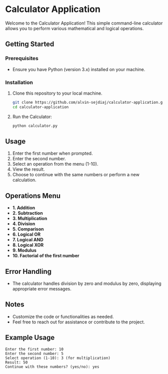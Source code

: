 # Calculator Application

Welcome to the Calculator Application! This simple command-line calculator allows you to perform various mathematical and logical operations.

## Getting Started

### Prerequisites
- Ensure you have Python (version 3.x) installed on your machine.

### Installation
1. Clone this repository to your local machine.
    ```bash
    git clone https://github.com/alvin-sejdiaj/calculator-application.git
    cd calculator-application
    ```

2. Run the Calculator:
    ```bash
    python calculator.py
    ```

## Usage

1. Enter the first number when prompted.
2. Enter the second number.
3. Select an operation from the menu (1-10).
4. View the result.
5. Choose to continue with the same numbers or perform a new calculation.

## Operations Menu

- **1. Addition**
- **2. Subtraction**
- **3. Multiplication**
- **4. Division**
- **5. Comparison**
- **6. Logical OR**
- **7. Logical AND**
- **8. Logical XOR**
- **9. Modulus**
- **10. Factorial of the first number**

## Error Handling

- The calculator handles division by zero and modulus by zero, displaying appropriate error messages.

## Notes

- Customize the code or functionalities as needed.
- Feel free to reach out for assistance or contribute to the project.

## Example Usage

```plaintext
Enter the first number: 10
Enter the second number: 5
Select operation (1-10): 3 (for multiplication)
Result: 50
Continue with these numbers? (yes/no): yes
